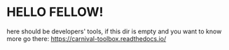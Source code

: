 # HELLO FELLOW!
here should be developers' tools, if this dir is empty
and you want to know more go there:
https://carnival-toolbox.readthedocs.io/

